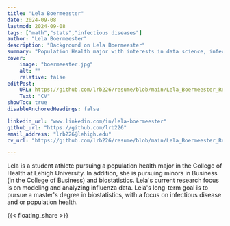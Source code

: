 ```yaml
---
title: "Lela Boermeester"
date: 2024-09-08
lastmod: 2024-09-08
tags: ["math","stats","infectious diseases"]
author: "Lela Boermeester"
description: "Background on Lela Boermeester" 
summary: "Population Health major with interests in data science, infectious diseases modeling, and health equity"
cover:
    image: "boermeester.jpg"
    alt: ""
    relative: false
editPost:
    URL: https://github.com/lrb226/resume/blob/main/Lela_Boermeester_Resume.pdf
    Text: "CV"
showToc: true
disableAnchoredHeadings: false

linkedin_url: "www.linkedin.com/in/lela-boermeester"
github_url: "https://github.com/lrb226"
email_address: "lrb226@lehigh.edu"
cv_url: "https://github.com/lrb226/resume/blob/main/Lela_Boermeester_Resume.pdf"

---
```


Lela is a student athlete pursuing a population health major in the College of Health at Lehigh University.
In addition, she is pursuing minors in Business (in the College of Business) and biostatistics. 
Lela's current research focus is on modeling and analyzing influenza data.
Lela's long-term goal is to pursue a master's degree in biostatistics, with a focus on infectious disease and or population health.

{{< floating_share >}} 
